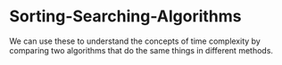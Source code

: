 # Sorting-Searching-Algorithms
We can use these to understand the concepts of time complexity by comparing two algorithms that do the same things in different methods.
